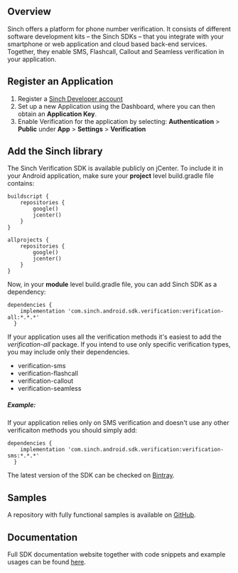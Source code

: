 ## Overview

Sinch offers a platform for phone number verification. It consists of different software development kits – the Sinch SDKs – that you integrate with your smartphone or web application and cloud based back-end services. Together, they enable SMS, Flashcall, Callout and Seamless verification in your application.

## Register an Application

1.  Register a [Sinch Developer account](https://portal.sinch.com/#/signup)
2.  Set up a new Application using the Dashboard, where you can then obtain an **Application Key**.
3.  Enable Verification for the application by selecting: **Authentication** \> **Public** under **App** \> **Settings** \> **Verification**

## Add the Sinch library

The Sinch Verification SDK is available publicly on jCenter. To include it in your Android application, make sure your **project** level build.gradle file contains:

```text
buildscript {
    repositories {
        google()
        jcenter()
    }
}

allprojects {
    repositories {
        google()
        jcenter()
    }
}
```

Now, in your **module** level build.gradle file, you can add Sinch SDK as a dependency:

```text
dependencies {
    implementation 'com.sinch.android.sdk.verification:verification-all:*.*.*'
  }
```

If your application uses all the verification methods it's easiest to add the  _verification-all_ package. If you intend to use only specific verification types, you may include only their dependencies.
- verification-sms
- verification-flashcall
- verification-callout
- verification-seamless

##### Example:

If your application relies only on SMS verification and doesn't use any other verificaiton methods you should simply add:

```text
dependencies {
    implementation 'com.sinch.android.sdk.verification:verification-sms:*.*.*'
  }
```

The latest version of the SDK can be checked on [Bintray](https://bintray.com/sinch/com.sinch.android.sdk.verification).

## Samples

A repository with fully functional samples is available on [GitHub](https://github.com/sinch/verification-samples/tree/master/Android-Verification-SDK).

## Documentation

Full SDK documentation website together with code snippets and example usages can be found [here](https://developers.sinch.com/docs/verification-for-android).